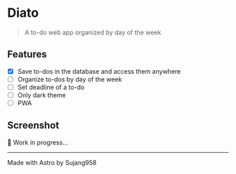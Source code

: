 # Diato

> A to-do web app organized by day of the week

## Features

- [x] Save to-dos in the database and access them anywhere
- [ ] Organize to-dos by day of the week
- [ ] Set deadline of a to-do
- [ ] Only dark theme
- [ ] PWA

## Screenshot

🚧 Work in progress...

-----  
Made with Astro by Sujang958